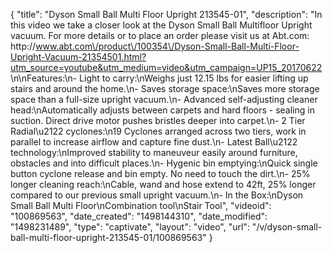 {
    "title": "Dyson Small Ball Multi Floor Upright 213545-01",
    "description": "In this video we take a closer look at the Dyson Small Ball Multifloor Upright vacuum.  For more details or to place an order please visit us at Abt.com: http:\/\/www.abt.com\/product\/100354\/Dyson-Small-Ball-Multi-Floor-Upright-Vacuum-21354501.html?utm_source=youtube&utm_medium=video&utm_campaign=UP15_20170622 \n\nFeatures:\n- Light to carry:\nWeighs just 12.15 lbs for easier lifting up stairs and around the home.\n- Saves storage space:\nSaves more storage space than a full-size upright vacuum.\n- Advanced self-adjusting cleaner head:\nAutomatically adjusts between carpets and hard floors - sealing in suction. Direct drive motor pushes bristles deeper into carpet.\n- 2 Tier Radial\u2122 cyclones:\n19 Cyclones arranged across two tiers, work in parallel to increase airflow and capture fine dust.\n- Latest Ball\u2122 technology:\nImproved stability to maneuveur easily around furniture, obstacles and into difficult places.\n- Hygenic bin emptying:\nQuick single button cyclone release and bin empty. No need to touch the dirt.\n- 25% longer cleaning reach:\nCable, wand and hose extend to 42ft, 25% longer compared to our previous small upright vacuum.\n- In the Box:\nDyson Small Ball Multi Floor\nCombination tool\nStair Tool",
    "videoid": "100869563",
    "date_created": "1498144310",
    "date_modified": "1498231489",
    "type": "captivate",
    "layout": "video",
    "url": "\/v\/dyson-small-ball-multi-floor-upright-213545-01\/100869563"
}